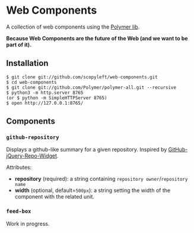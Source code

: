 # Web Components

A collection of web components using the [Polymer lib](http://www.polymer-project.org/).

**Because Web Components are the future of the Web (and we want to be part of it).**

## Installation

    $ git clone git://github.com/scopyleft/web-components.git
    $ cd web-components
    $ git clone git://github.com/Polymer/polymer-all.git --recursive
    $ python3 -m http.server 8765
    (or $ python -m SimpleHTTPServer 8765)
    $ open http://127.0.0.1:8765/

## Components

### `github-repository`

Displays a github-like summary for a given repository. Inspired by [GitHub-jQuery-Repo-Widget](https://github.com/JoelSutherland/GitHub-jQuery-Repo-Widget).

Attributes:

* **repository** (required): a string containing `repository owner`/`repository name`
* **width** (optional, default=`500px`): a string setting the width of the component with the related unit.

### `feed-box`

Work in progress.
